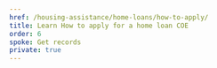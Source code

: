 ```yaml
---
href: /housing-assistance/home-loans/how-to-apply/
title: Learn How to apply for a home loan COE
order: 6
spoke: Get records
private: true
---
```

